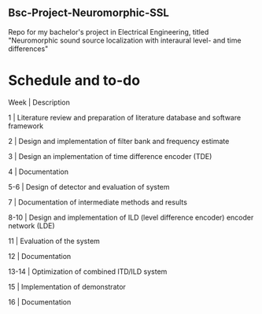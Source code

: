 ## Bsc-Project-Neuromorphic-SSL
Repo for my bachelor's project in Electrical Engineering, titled "Neuromorphic sound source localization with interaural level- and time differences"

# Schedule and to-do
Week | Description

1 | Literature review and preparation of literature database and software framework

2 | Design and implementation of filter bank and frequency estimate

3 | Design an implementation of time difference encoder (TDE)

4 | Documentation

5-6 | Design of detector and evaluation of system

7 | Documentation of intermediate methods and results

8-10 | Design and implementation of ILD (level difference encoder) encoder network (LDE)

11 | Evaluation of the system

12 | Documentation

13-14 | Optimization of combined ITD/ILD system

15 | Implementation of demonstrator

16 | Documentation

